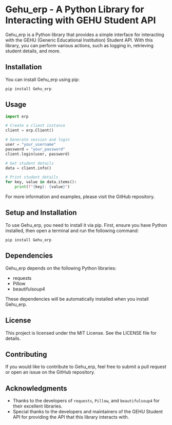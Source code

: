 # Gehu_erp - A Python Library for Interacting with GEHU Student API

Gehu_erp is a Python library that provides a simple interface for interacting with the GEHU (Generic Educational Institution) Student API. With this library, you can perform various actions, such as logging in, retrieving student details, and more.

## Installation

You can install Gehu_erp using pip:

```
pip install Gehu_erp
```

## Usage

```python
import erp

# Create a client instance
client = erp.Client()

# Generate session and login
user = "your_username"
password = "your_password"
client.login(user, password)

# Get student details
data = client.info()

# Print student details
for key, value in data.items():
    print(f"{key}: {value}")
```

For more information and examples, please visit the GitHub repository.

## Setup and Installation

To use Gehu_erp, you need to install it via pip. First, ensure you have Python installed, then open a terminal and run the following command:

```
pip install Gehu_erp
```

## Dependencies

Gehu_erp depends on the following Python libraries:
- requests
- Pillow
- beautifulsoup4

These dependencies will be automatically installed when you install Gehu_erp.

## License

This project is licensed under the MIT License. See the LICENSE file for details.

## Contributing

If you would like to contribute to Gehu_erp, feel free to submit a pull request or open an issue on the GitHub repository.

## Acknowledgments

- Thanks to the developers of `requests`, `Pillow`, and `beautifulsoup4` for their excellent libraries.
- Special thanks to the developers and maintainers of the GEHU Student API for providing the API that this library interacts with.
```
